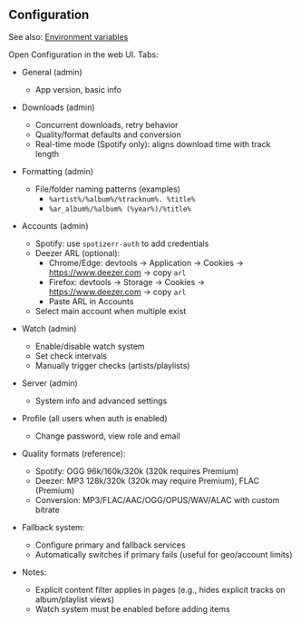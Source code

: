 ## Configuration

See also: [Environment variables](environment.md)

Open Configuration in the web UI. Tabs:

- General (admin)
  - App version, basic info
- Downloads (admin)
  - Concurrent downloads, retry behavior
  - Quality/format defaults and conversion
  - Real-time mode (Spotify only): aligns download time with track length
- Formatting (admin)
  - File/folder naming patterns (examples)
    - `%artist%/%album%/%tracknum%. %title%`
    - `%ar_album%/%album% (%year%)/%title%`
- Accounts (admin)
  - Spotify: use `spotizerr-auth` to add credentials
  - Deezer ARL (optional):
    - Chrome/Edge: devtools → Application → Cookies → https://www.deezer.com → copy `arl`
    - Firefox: devtools → Storage → Cookies → https://www.deezer.com → copy `arl`
    - Paste ARL in Accounts
  - Select main account when multiple exist
- Watch (admin)
  - Enable/disable watch system
  - Set check intervals
  - Manually trigger checks (artists/playlists)
- Server (admin)
  - System info and advanced settings
- Profile (all users when auth is enabled)
  - Change password, view role and email

- Quality formats (reference):
  - Spotify: OGG 96k/160k/320k (320k requires Premium)
  - Deezer: MP3 128k/320k (320k may require Premium), FLAC (Premium)
  - Conversion: MP3/FLAC/AAC/OGG/OPUS/WAV/ALAC with custom bitrate

- Fallback system:
  - Configure primary and fallback services
  - Automatically switches if primary fails (useful for geo/account limits)

- Notes:
  - Explicit content filter applies in pages (e.g., hides explicit tracks on album/playlist views)
  - Watch system must be enabled before adding items